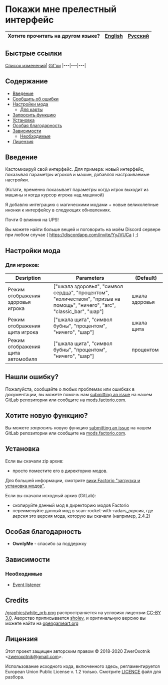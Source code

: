 # Покажи мне прелестный интерфейс

Хотите прочитать на другом языке? | [English](/README.md) | [Русский](/docs/ru/README.md)
|---|---|---|

## Быстрые ссылки

[Список изменений](CHANGELOG.md)| [Gif'ки](/gifs-and-image.md)
|---|---|---|

## Содержание

* [Введение](#overview)
* [Сообщить об ошибки](#issue)
* [Настройки мода](#mod-settings)
    * [Для карты](#player)
* [Запросить функцию](#feature)
* [Установка](#installing)
* [Особая благодарность](#special-thanks)
* [Зависимости](#dependencies)
    * [Необходимые](#required)
* [Лицензия](#license)

## <a name="overview"></a> Введение

Кастомизируй свой интерфейс. Для примера: новый интерфейс, показывая параметры игроков и машин, добавляя настраиваемые настройки.

(Кстати, временно показывает параметры когда игрок выходит из машины и когда курсор игрока над машиной)

Я добавлю интеграцию с магическими модами + новые великолепные инонки к интерфейсу в следующих обновлениях.

Почти 0 влияния на UPS!

Вы можете найти больше вещей и поговорить на моём Discord сервере при любом случае ( https://discordapp.com/invite/YyJVUCa ) ;)

## <a name="mod-settings"></a> Настройки мода

### <a name="player"></a> Для игроков:

| Desription | Parameters | (Default) |
| ---------- | ---------- |  -------- |
| Режим отображения здоровья игрока   | ["шкала здоровья", "символ сердца", "процентом", "количеством", "призыв на помощь", "ничего", "arc", "classic_bar", "шар"] | шкала здоровья |
| Режим отображения щита игрока       | ["шкала щита", "символ бубны", "процентом", "ничего", "шар"] | шкала щита |
| Режим отображения щита автомобиля   | ["шкала щита", "символ бубны", "процентом", "ничего", "шар"] | процентом |

## <a name="issue"></a> Нашли ошибку?

Пожалуйста, сообщайте о любых проблемах или ошибках в документации, вы можете помочь нам
[submitting an issue](https://gitlab.com/ZwerOxotnik/show-health-and-shield/issues) на нашем GitLab репозитории или сообщите на [mods.factorio.com](https://mods.factorio.com/mod/show-health-and-shield/discussion).

## <a name="feature"></a> Хотите новую функцию?

Вы можете *запросить* новую функцию [submitting an issue](https://gitlab.com/ZwerOxotnik/show-health-and-shield/issues) на нашем GitLab репозитории или сообщите на [mods.factorio.com](https://mods.factorio.com/mod/show-health-and-shield/discussion).

## <a name="installing"></a> Установка

Если вы скачали zip архив:

* просто поместите его в директорию модов.

Для большей информации, смотрите [вики Factorio "загрузка и установка модов"](https://wiki.factorio.com/Modding/ru#.D0.97.D0.B0.D0.B3.D1.80.D1.83.D0.B7.D0.BA.D0.B0_.D0.B8_.D1.83.D1.81.D1.82.D0.B0.D0.BD.D0.BE.D0.B2.D0.BA.D0.B0_.D0.BC.D0.BE.D0.B4.D0.BE.D0.B2).

Если вы скачали исходный архив (GitLab):

* скопируйте данный мод в директорию модов Factorio
* переименуйте данный мод в scan-rocket-with-radars_*версия*, где *версия* это версия мода, которую вы скачали (например, 2.4.2)

## <a name="special-thanks"></a> Особая благодарность

* **OwnlyMe** - спасибо за поддержку

## <a name="dependencies"></a> Зависимости

### <a name="required"></a> Необходимые

* [Event listener](https://mods.factorio.com/mod/event-listener)

## Credits

[/graphics/white_orb.png](/graphics/white_orb) распространяется на условиях лицензии  [CC-BY 3.0](https://creativecommons.org/licenses/by/3.0/). Аворство приписывается [sholev](https://opengameart.org/users/sholev), и оригинальную версию вы можете найти на [opengameart.org](https://opengameart.org/content/shield-aura-effect)

## <a name="license"></a> Лицензия

Этот проект защищен авторским правом © 2018-2020 ZwerOxotnik \<zweroxotnik@gmail.com\>.

Использование исходного кода, включенного здесь, регламентируется European Union Public License v. 1.2 только. Смотрите [LICENCE](/LICENCE) файл для разбора.

[homepage]: http://mods.factorio.com/mod/show-health-and-shield
[Factorio]: https://factorio.com/
